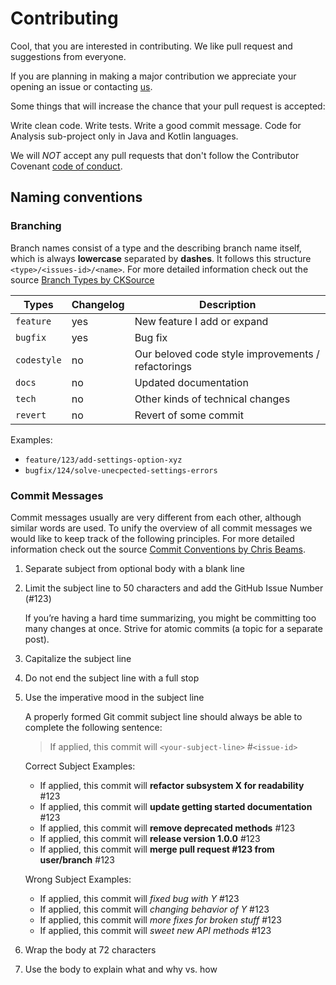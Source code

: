 # Contributing
 
Cool, that you are interested in contributing. We like pull request and suggestions from everyone.

If you are planning in making a major contribution we appreciate your opening an issue or contacting [us](mailto:codecharta@github.com).

Some things that will increase the chance that your pull request is accepted:

Write clean code.
Write tests.
Write a good commit message.
Code for Analysis sub-project only in Java and Kotlin languages.

We will *NOT* accept any pull requests that don't follow the Contributor Covenant [code of conduct](CODE_OF_CONDUCT.md).

## Naming conventions

### Branching

Branch names consist of a type and the describing branch name itself, which is always **lowercase** separated by **dashes**. 
It follows this structure `<type>/<issues-id>/<name>`.
For more detailed information check out the source [Branch Types by CKSource](https://docs.ckeditor.com/ckeditor5/latest/framework/guides/contributing/git-commit-message-convention.html) 

| Types         | Changelog     | Description
| ---           | ---           | ---
| `feature`	    | yes           | New feature I add or expand
| `bugfix`	    | yes           | Bug fix
| `codestyle`  	| no            | Our beloved code style improvements / refactorings
| `docs`	    | no            | Updated documentation
| `tech`	    | no            | Other kinds of technical changes
| `revert`      | no            | Revert of some commit

Examples:
- `feature/123/add-settings-option-xyz`
- `bugfix/124/solve-unecpected-settings-errors`

### Commit Messages

Commit messages usually are very different from each other, although similar words are used. 
To unify the overview of all commit messages we would like to keep track of the following principles.
For more detailed information check out the source [Commit Conventions by Chris Beams](https://chris.beams.io/posts/git-commit/).
1. Separate subject from optional body with a blank line
2. Limit the subject line to 50 characters and add the GitHub Issue Number (#123)

    If you’re having a hard time summarizing, you might be committing too many changes at once. Strive for atomic commits (a topic for a separate post).

3. Capitalize the subject line
4. Do not end the subject line with a full stop
5. Use the imperative mood in the subject line

    A properly formed Git commit subject line should always be able to complete the following sentence:
    > If applied, this commit will `<your-subject-line>` #`<issue-id>`
    
    Correct Subject Examples:
    - If applied, this commit will **refactor subsystem X for readability** #123
    - If applied, this commit will **update getting started documentation** #123
    - If applied, this commit will **remove deprecated methods** #123
    - If applied, this commit will **release version 1.0.0** #123
    - If applied, this commit will **merge pull request #123 from user/branch** #123
    
    Wrong Subject Examples:
    - If applied, this commit will *fixed bug with Y* #123
    - If applied, this commit will *changing behavior of Y* #123
    - If applied, this commit will *more fixes for broken stuff* #123
    - If applied, this commit will *sweet new API methods* #123

6. Wrap the body at 72 characters
7. Use the body to explain what and why vs. how



